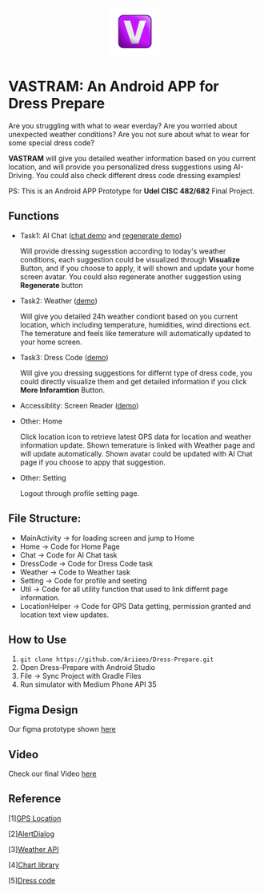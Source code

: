 <div align="center">
  <img src="https://github.com/Ariiees/Dress-Prepare/blob/main/img/logo.jpg" alt="logo" width="100">
</div>

# VASTRAM: An Android APP for Dress Prepare
Are you struggling with what to wear everday? Are you worried about unexpected weather conditions? Are you not sure about what to wear for some special dress code?

**VASTRAM** will give you detailed weather information based on you current location, and will provide you personalized dress suggestions using AI-Driving. You could also check different dress code dressing examples!

PS: This is an Android APP Prototype for **Udel CISC 482/682** Final Project.

## Functions
- Task1: AI Chat ([chat demo](https://drive.google.com/file/d/13u_paQ2dCHPHIFcuEfFXeZOV5EB67CHC/view?usp=sharing) and [regenerate demo](https://drive.google.com/file/d/11rUJEj7s40ZoPl0h_PV7rPZWzv2HQYr_/view?usp=sharing))

  Will provide dressing sugesstion according to today's weather conditions, each suggestion could be visualized through **Visualize** Button, and if you choose to apply, it will shown and update your home screen avatar. You could also regenerate another suggestion using **Regenerate** button
  
- Task2: Weather  ([demo]([https://drive.google.com/file/d/11rUJEj7s40ZoPl0h_PV7rPZWzv2HQYr_/view?usp=sharing](https://drive.google.com/file/d/11L2rLYuup-yPcErRbR-qraAgQ5rgEoPJ/view?usp=sharing)))
  
  Will give you detailed 24h weather condiont based on you current location, which including temperature, humidities, wind directions ect. The temerature and feels like temerature will automatically updated to your home screen.
  
- Task3: Dress Code  ([demo](https://drive.google.com/file/d/11rUJEj7s40ZoPl0h_PV7rPZWzv2HQYr_/view?usp=sharing))
  
  Will give you dressing suggestions for differnt type of dress code, you could directly visualize them and get detailed information if you click **More Inforamtion** Button.

- Accessiblity: Screen Reader  ([demo](https://drive.google.com/file/d/11L2rLYuup-yPcErRbR-qraAgQ5rgEoPJ/view?usp=sharing))
  
- Other: Home
  
  Click location icon to retrieve latest GPS data for location and weather information update.
  Shown temerature is linked with Weather page and will update automatically.
  Shown avatar could be updated with AI Chat page if you choose to appy that suggestion.
  
- Other: Setting

  Logout through profile setting page.

## File Structure: 
- MainActivity -> for loading screen and jump to Home
- Home -> Code for Home Page
- Chat -> Code for AI Chat task
- DressCode -> Code for Dress Code task
- Weather -> Code to Weather task
- Setting -> Code for profile and seeting
- Util -> Code for all utility function that used to link differnt page information.
- LocationHelper -> Code for GPS Data getting, permission granted and location text view updates.

## How to Use
1. ```git clone https://github.com/Ariiees/Dress-Prepare.git```
2. Open Dress-Prepare with Android Studio
3. File -> Sync Project with Gradle Files
4. Run simulator with Medium Phone API 35

## Figma Design
Our figma prototype shown [here](https://www.figma.com/proto/rbjHhWBnqQBYRo0ghO191P/Dress-Prepare-team-library?node-id=3353-1150&starting-point-node-id=3318%3A3499&t=NlOzoQFdFFG42OKP-1)

## Video
Check our final Video [here](https://drive.google.com/file/d/1usHHalKx1eaGP5_iDqU0mag9x3pWFcO7/view?usp=sharing)

## Reference
[1][GPS Location](https://developers.google.com/android/reference/com/google/android/gms/location/package-summary)

[2][AlertDialog](https://developer.android.com/reference/android/app/AlertDialog)

[3][Weather API](https://open-meteo.com)

[4][Chart library](https://github.com/PhilJay/MPAndroidChart/tree/master)

[5][Dress code](https://www.paperlesspost.com/blog/the-ultimate-guide-to-wedding-dress-codes-and-guest-attire/#)
